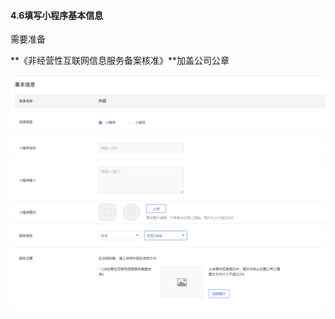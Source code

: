 #### 4.6填写小程序基本信息

需要准备

**《非经营性互联网信息服务备案核准》**加盖公司公章

![图片](./image/6feb8257-d0e5-4d27-a43d-ca0de967ecf9.050.png)